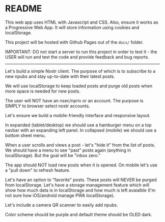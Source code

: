 # README

This web app uses HTML with Javascript and CSS.  Also, ensure it works as a Progressive Web App.  It will store information using cookies and localStorage.

This project will be hosted with Github Pages out of the `docs/` folder.

IMPORTANT: DO not start a server to run this project in order to test it - the USER will run and test the code and provide feedback and bug reports.

---

Let's build a simple Nostr client.  The purpose of which is to subscribe to a new npubs and stay up-to-date with their latest posts.

We will use localStorage to keep loaded posts and purge old posts when more space is needed for new posts.

The user will NOT have an nsec/npriv or an account.  The purpose is SIMPLY to browser select nostr accounts.

Let's ensure we build a mobile-friendly interface and responsive layout.

In expanded (tablet/desktop) we should use a hamburger menu on a top navbar with an expanding left panel.  In collapsed (mobile) we should use a bottom sheet menu.

When a user scrolls and views a post - let's "hide it" from the list of posts.  We should have a menu to see "past" posts again (anything in localStorage).  But the goal will be "inbox zero."

The app should NOT load new posts when it is opened.  On mobile let's use a "pull down" to refresh feature.

Let's have an option to "favorite" posts.  These posts will NEVER be purged from localStorage.  Let's have a storage management feature which will show how much data is in localStorage and how much is left avaialble (I'm not sure how iOS/android manage PWA localStorage).

Let's include a camera QR scanner to easily add npubs.

Color scheme should be purple and default theme should be OLED dark.